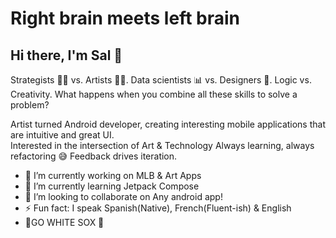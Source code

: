 # Right brain meets left brain
## Hi there, I'm Sal  👋

Strategists 👨‍💻 vs. Artists 👨‍🎨. Data scientists 📊 vs. Designers 🎨. Logic vs. Creativity. 
What happens when you combine all these skills to solve a problem?

Artist turned Android developer, creating interesting mobile applications that are intuitive and great UI. <br>
Interested in the intersection of Art & Technology
Always learning, always refactoring :sweat_smile: Feedback drives iteration.


- 🔭 I’m currently working on MLB & Art Apps 
- 🌱 I’m currently learning Jetpack Compose
- 👯 I’m looking to collaborate on Any android app!
- ⚡ Fun fact: I speak Spanish(Native), French(Fluent-ish) & English
-  🧦GO WHITE SOX 🧦
